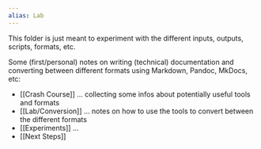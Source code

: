 ```yaml
---
alias: Lab
---
```


This folder is just meant to experiment with the different inputs, outputs, scripts, formats, etc.

Some (first/personal) notes on writing (technical) documentation and converting between different formats using Markdown, Pandoc, MkDocs, etc:

- [[Crash Course]] ... collecting some infos about potentially useful tools and formats
- [[Lab/Conversion]] ... notes on how to use the tools to convert between the different formats
- [[Experiments]] ...
- [[Next Steps]]

